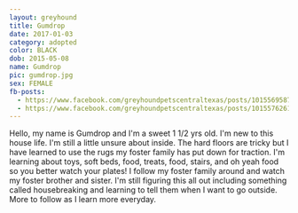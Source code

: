 ```yaml
---
layout: greyhound
title: Gumdrop
date: 2017-01-03
category: adopted
color: BLACK
dob: 2015-05-08
name: Gumdrop
pic: gumdrop.jpg
sex: FEMALE
fb-posts:
  - https://www.facebook.com/greyhoundpetscentraltexas/posts/10155695876438572:0
  - https://www.facebook.com/greyhoundpetscentraltexas/posts/10155762619113572:0
---
```


Hello, my name is Gumdrop and I'm a sweet 1 1/2 yrs old. I'm new to this house life. I'm still a little unsure about inside. The hard floors are tricky but I have learned to use the rugs my foster family has put down for traction. I'm learning about toys, soft beds, food, treats, food, stairs, and oh yeah food so you better watch your plates! I follow my foster family around and watch my foster brother and sister. I'm still figuring this all out including something called housebreaking and learning to tell them when I want to go outside. More to follow as I learn more everyday.
